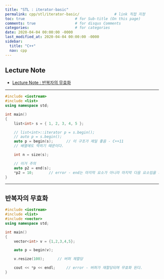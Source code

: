 ```yaml
---
title: "STL : iterator-basic"
permalink: cpp/stl/iterator-basic/                # link 직접 지정
toc: true                       # for Sub-title (On this page)
comments: true                  # for disqus Comments
categories:                     # for categories
date: 2020-04-04 00:00:00 -0000
last_modified_at: 2020-04-04 00:00:00 -0000
sidebar:
  title: "C++"
  nav: cpp
---
```


## Lecture Note

* [Lecture Note : 반복자의 무효화](https://ideone.com/z0WeSw)

---

```cpp
#include <iostream>
#include <list>
using namespace std;

int main()
{
    list<int> s = { 1, 2, 3, 4, 5 };

    // list<int>::iterator p = s.begin();
    // auto p = s.begin();
    auto p = begin(s);      // 이 구조가 제일 좋음 - C++11
    // 배열에도 먹히기 때문이다.

    int n = size(s);

    // 이거 주의
    auto p2 = end(s);
    *p2 = 10;       // error - end는 마지막 요소가 아니라 마지막 다음 요소임을 기억하자.
}
```

---

## 반복자의 무효화

```cpp
#include <iostream>
#include <list>
#include <vector>
using namespace std;

int main()
{
    vector<int> v = {1,2,3,4,5};

    auto p = begin(v);

    v.resize(100);      // 버퍼 재할당

    cout << *p << endl;     // error - 버퍼가 재할당되며 무효화 된다.
}
```